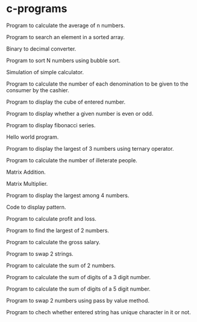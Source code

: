# c-programs

Program to calculate the average of n numbers.

Program to search an element in a sorted array.

Binary to decimal converter.

Program to sort N numbers using bubble sort.

Simulation of simple calculator.

Program to calculate the number of each denomination to be given to the consumer by the cashier.

Program to display the cube of entered number.

Program to display whether a given number is even or odd.

Program to display fibonacci series.

Hello world program.

Program to display the largest of 3 numbers using ternary operator.

Program to calculate the number of illeterate people.

Matrix Addition.

Matrix Multiplier.

Program to display the largest among 4 numbers.

Code to display pattern.

Program to calculate profit and loss.

Program to find the largest of 2 numbers.

Program to calculate the gross salary.

Program to swap 2 strings.

Program to calculate the sum of 2 numbers.

Program to calculate the sum of digits of a 3 digit number.

Program to calculate the sum of digits of a 5 digit number.

Program to swap 2 numbers using pass by value method.

Program to chech whether entered string has unique character in it or not.

